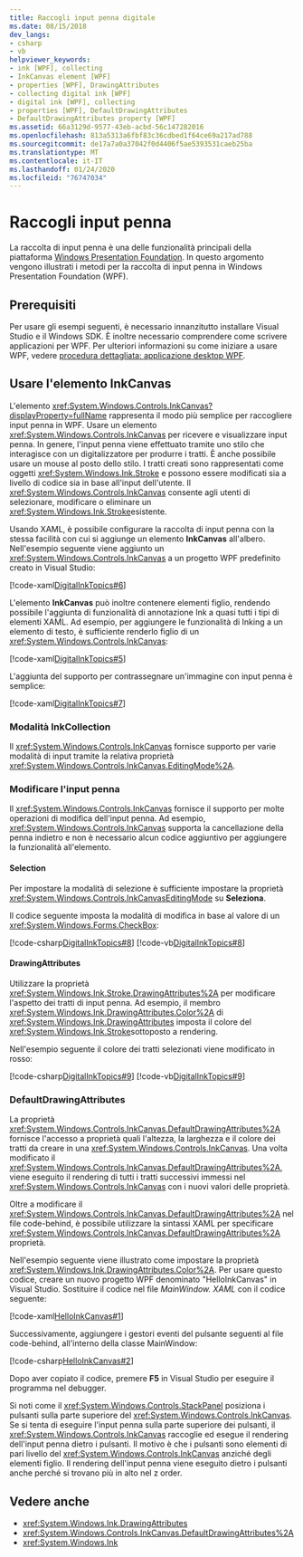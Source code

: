 ```yaml
---
title: Raccogli input penna digitale
ms.date: 08/15/2018
dev_langs:
- csharp
- vb
helpviewer_keywords:
- ink [WPF], collecting
- InkCanvas element [WPF]
- properties [WPF], DrawingAttributes
- collecting digital ink [WPF]
- digital ink [WPF], collecting
- properties [WPF], DefaultDrawingAttributes
- DefaultDrawingAttributes property [WPF]
ms.assetid: 66a3129d-9577-43eb-acbd-56c147282016
ms.openlocfilehash: 813a5313a6fbf83c36cdbed1f64ce69a217ad788
ms.sourcegitcommit: de17a7a0a37042f0d4406f5ae5393531caeb25ba
ms.translationtype: MT
ms.contentlocale: it-IT
ms.lasthandoff: 01/24/2020
ms.locfileid: "76747034"
---
```

# <a name="collect-ink"></a>Raccogli input penna

La raccolta di input penna è una delle funzionalità principali della piattaforma [Windows Presentation Foundation](../index.md). In questo argomento vengono illustrati i metodi per la raccolta di input penna in Windows Presentation Foundation (WPF).

## <a name="prerequisites"></a>Prerequisiti

Per usare gli esempi seguenti, è necessario innanzitutto installare Visual Studio e il Windows SDK. È inoltre necessario comprendere come scrivere applicazioni per WPF. Per ulteriori informazioni su come iniziare a usare WPF, vedere [procedura dettagliata: applicazione desktop WPF](../getting-started/walkthrough-my-first-wpf-desktop-application.md).

## <a name="use-the-inkcanvas-element"></a>Usare l'elemento InkCanvas

L'elemento <xref:System.Windows.Controls.InkCanvas?displayProperty=fullName> rappresenta il modo più semplice per raccogliere input penna in WPF. Usare un elemento <xref:System.Windows.Controls.InkCanvas> per ricevere e visualizzare input penna. In genere, l'input penna viene effettuato tramite uno stilo che interagisce con un digitalizzatore per produrre i tratti. È anche possibile usare un mouse al posto dello stilo. I tratti creati sono rappresentati come oggetti <xref:System.Windows.Ink.Stroke> e possono essere modificati sia a livello di codice sia in base all'input dell'utente. Il <xref:System.Windows.Controls.InkCanvas> consente agli utenti di selezionare, modificare o eliminare un <xref:System.Windows.Ink.Stroke>esistente.

Usando XAML, è possibile configurare la raccolta di input penna con la stessa facilità con cui si aggiunge un elemento **InkCanvas** all'albero. Nell'esempio seguente viene aggiunto un <xref:System.Windows.Controls.InkCanvas> a un progetto WPF predefinito creato in Visual Studio:

[!code-xaml[DigitalInkTopics#6](~/samples/snippets/csharp/VS_Snippets_Wpf/DigitalInkTopics/CSharp/Window2.xaml#6)]

L'elemento **InkCanvas** può inoltre contenere elementi figlio, rendendo possibile l'aggiunta di funzionalità di annotazione Ink a quasi tutti i tipi di elementi XAML. Ad esempio, per aggiungere le funzionalità di Inking a un elemento di testo, è sufficiente renderlo figlio di un <xref:System.Windows.Controls.InkCanvas>:

[!code-xaml[DigitalInkTopics#5](~/samples/snippets/csharp/VS_Snippets_Wpf/DigitalInkTopics/CSharp/Window2.xaml#5)]

L'aggiunta del supporto per contrassegnare un'immagine con input penna è semplice:

[!code-xaml[DigitalInkTopics#7](~/samples/snippets/csharp/VS_Snippets_Wpf/DigitalInkTopics/CSharp/Window2.xaml#7)]

### <a name="inkcollection-modes"></a>Modalità InkCollection

Il <xref:System.Windows.Controls.InkCanvas> fornisce supporto per varie modalità di input tramite la relativa proprietà <xref:System.Windows.Controls.InkCanvas.EditingMode%2A>.

### <a name="manipulate-ink"></a>Modificare l'input penna

Il <xref:System.Windows.Controls.InkCanvas> fornisce il supporto per molte operazioni di modifica dell'input penna. Ad esempio, <xref:System.Windows.Controls.InkCanvas> supporta la cancellazione della penna indietro e non è necessario alcun codice aggiuntivo per aggiungere la funzionalità all'elemento.

#### <a name="selection"></a>Selection

Per impostare la modalità di selezione è sufficiente impostare la proprietà <xref:System.Windows.Controls.InkCanvasEditingMode> su **Seleziona**.

Il codice seguente imposta la modalità di modifica in base al valore di un <xref:System.Windows.Forms.CheckBox>:

[!code-csharp[DigitalInkTopics#8](~/samples/snippets/csharp/VS_Snippets_Wpf/DigitalInkTopics/CSharp/Window1.xaml.cs#8)]
[!code-vb[DigitalInkTopics#8](~/samples/snippets/visualbasic/VS_Snippets_Wpf/DigitalInkTopics/VisualBasic/Window1.xaml.vb#8)]

#### <a name="drawingattributes"></a>DrawingAttributes

Utilizzare la proprietà <xref:System.Windows.Ink.Stroke.DrawingAttributes%2A> per modificare l'aspetto dei tratti di input penna. Ad esempio, il membro <xref:System.Windows.Ink.DrawingAttributes.Color%2A> di <xref:System.Windows.Ink.DrawingAttributes> imposta il colore del <xref:System.Windows.Ink.Stroke>sottoposto a rendering.

Nell'esempio seguente il colore dei tratti selezionati viene modificato in rosso:

[!code-csharp[DigitalInkTopics#9](~/samples/snippets/csharp/VS_Snippets_Wpf/DigitalInkTopics/CSharp/Window1.xaml.cs#9)]
[!code-vb[DigitalInkTopics#9](~/samples/snippets/visualbasic/VS_Snippets_Wpf/DigitalInkTopics/VisualBasic/Window1.xaml.vb#9)]

### <a name="defaultdrawingattributes"></a>DefaultDrawingAttributes

La proprietà <xref:System.Windows.Controls.InkCanvas.DefaultDrawingAttributes%2A> fornisce l'accesso a proprietà quali l'altezza, la larghezza e il colore dei tratti da creare in una <xref:System.Windows.Controls.InkCanvas>. Una volta modificato il <xref:System.Windows.Controls.InkCanvas.DefaultDrawingAttributes%2A>, viene eseguito il rendering di tutti i tratti successivi immessi nel <xref:System.Windows.Controls.InkCanvas> con i nuovi valori delle proprietà.

Oltre a modificare il <xref:System.Windows.Controls.InkCanvas.DefaultDrawingAttributes%2A> nel file code-behind, è possibile utilizzare la sintassi XAML per specificare <xref:System.Windows.Controls.InkCanvas.DefaultDrawingAttributes%2A> proprietà.

Nell'esempio seguente viene illustrato come impostare la proprietà <xref:System.Windows.Ink.DrawingAttributes.Color%2A>. Per usare questo codice, creare un nuovo progetto WPF denominato "HelloInkCanvas" in Visual Studio. Sostituire il codice nel file *MainWindow. XAML* con il codice seguente:

[!code-xaml[HelloInkCanvas#1](~/samples/snippets/csharp/VS_Snippets_Wpf/HelloInkCanvas/CSharp/Window1.xaml#1)]

Successivamente, aggiungere i gestori eventi del pulsante seguenti al file code-behind, all'interno della classe MainWindow:

[!code-csharp[HelloInkCanvas#2](~/samples/snippets/csharp/VS_Snippets_Wpf/HelloInkCanvas/CSharp/Window1.xaml.cs#2)]

Dopo aver copiato il codice, premere **F5** in Visual Studio per eseguire il programma nel debugger.

Si noti come il <xref:System.Windows.Controls.StackPanel> posiziona i pulsanti sulla parte superiore del <xref:System.Windows.Controls.InkCanvas>. Se si tenta di eseguire l'input penna sulla parte superiore dei pulsanti, il <xref:System.Windows.Controls.InkCanvas> raccoglie ed esegue il rendering dell'input penna dietro i pulsanti. Il motivo è che i pulsanti sono elementi di pari livello del <xref:System.Windows.Controls.InkCanvas> anziché degli elementi figlio. Il rendering dell'input penna viene eseguito dietro i pulsanti anche perché si trovano più in alto nel z order.

## <a name="see-also"></a>Vedere anche

- <xref:System.Windows.Ink.DrawingAttributes>
- <xref:System.Windows.Controls.InkCanvas.DefaultDrawingAttributes%2A>
- <xref:System.Windows.Ink>
